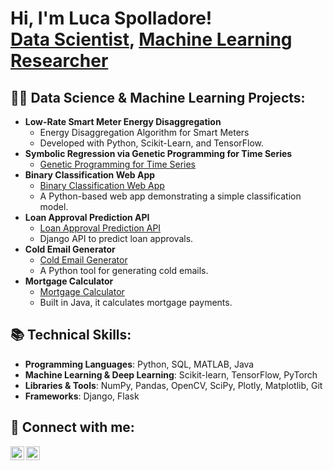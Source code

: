 <h1>Hi, I'm Luca Spolladore! <br/><a href="https://github.com/SpollaL">Data Scientist</a>, <a href="https://www.linkedin.com/in/lucaspolladore">Machine Learning Researcher</a></h1>

<h2>👨‍💻 Data Science & Machine Learning Projects:</h2>

- <b>Low-Rate Smart Meter Energy Disaggregation</b>
  - Energy Disaggregation Algorithm for Smart Meters
  - Developed with Python, Scikit-Learn, and TensorFlow.
- <b>Symbolic Regression via Genetic Programming for Time Series</b>
  - [Genetic Programming for Time Series]([https://github.com/SpollaL/SRGP-TimeSeries-Analysis](https://direct.mit.edu/evco/article-abstract/31/4/401/115844/Upgrades-of-Genetic-Programming-for-Data-Driven))
- <b>Binary Classification Web App</b>
  - [Binary Classification Web App](https://github.com/SpollaL/binary_classification_web_app)
  - A Python-based web app demonstrating a simple classification model.
- <b>Loan Approval Prediction API</b>
  - [Loan Approval Prediction API](https://github.com/SpollaL/loan_approval_prediction_API)
  - Django API to predict loan approvals.
- <b>Cold Email Generator</b>
  - [Cold Email Generator](https://github.com/SpollaL/cold_email_generator)
  - A Python tool for generating cold emails.
- <b>Mortgage Calculator</b>
  - [Mortgage Calculator](https://github.com/SpollaL/mortgage_calculator)
  - Built in Java, it calculates mortgage payments.

<h2>📚 Technical Skills:</h2>

- **Programming Languages**: Python, SQL, MATLAB, Java
- **Machine Learning & Deep Learning**: Scikit-learn, TensorFlow, PyTorch
- **Libraries & Tools**: NumPy, Pandas, OpenCV, SciPy, Plotly, Matplotlib, Git
- **Frameworks**: Django, Flask

<h2> 🤳 Connect with me:</h2>

[<img align="left" alt="Luca Spolladore | LinkedIn" width="22px" src="https://cdn.jsdelivr.net/npm/simple-icons@v3/icons/linkedin.svg" />][linkedin]
[<img align="left" alt="Luca Spolladore | GitHub" width="22px" src="https://cdn.jsdelivr.net/npm/simple-icons@v3/icons/github.svg" />][github]

[linkedin]: https://www.linkedin.com/in/lucaspolladore
[github]: https://github.com/SpollaL
